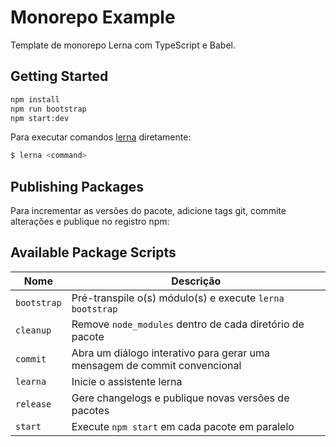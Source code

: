 # Monorepo Example

Template de monorepo Lerna com TypeScript e Babel.

## Getting Started

```bash
npm install
npm run bootstrap
npm start:dev
```

Para executar comandos [lerna](https://github.com/lerna/lerna/) diretamente:

```bash
$ lerna <command>
```

## Publishing Packages

Para incrementar as versões do pacote, adicione tags git, commite alterações e publique no registro npm:

## Available Package Scripts

| Nome         | Descrição                                                                 |
|--------------|---------------------------------------------------------------------------|
| `bootstrap`  | Pré-transpile o(s) módulo(s) e execute `lerna bootstrap`                  |
| `cleanup`    | Remove `node_modules` dentro de cada diretório de pacote                  |
| `commit`     | Abra um diálogo interativo para gerar uma mensagem de commit convencional |
| `learna`     | Inicie o assistente lerna                                                 |
| `release`    | Gere changelogs e publique novas versões de pacotes                       |
| `start`      | Execute `npm start` em cada pacote em paralelo                            |
